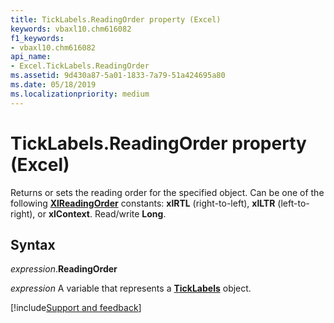 ```yaml
---
title: TickLabels.ReadingOrder property (Excel)
keywords: vbaxl10.chm616082
f1_keywords:
- vbaxl10.chm616082
api_name:
- Excel.TickLabels.ReadingOrder
ms.assetid: 9d430a87-5a01-1833-7a79-51a424695a80
ms.date: 05/18/2019
ms.localizationpriority: medium
---
```



# TickLabels.ReadingOrder property (Excel)

Returns or sets the reading order for the specified object. Can be one of the following **[XlReadingOrder](word.xlreadingorder.md)** constants: **xlRTL** (right-to-left), **xlLTR** (left-to-right), or **xlContext**. Read/write **Long**.


## Syntax

_expression_.**ReadingOrder**

_expression_ A variable that represents a **[TickLabels](Excel.TickLabels(object).md)** object.




[!include[Support and feedback](~/includes/feedback-boilerplate.md)]